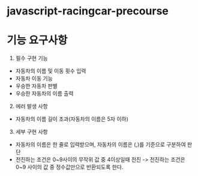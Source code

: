 # javascript-racingcar-precourse

# 기능 요구사항

1. 필수 구현 기능

- 자동차의 이름 및 이동 횟수 입력
- 자동차 이동 기능
- 우승한 자동차 판별
- 우승한 자동차의 이름 출력

2. 에러 발생 사항

- 자동차의 이름 길이 초과(자동차의 이름은 5자 이하)

3. 세부 구현 사항

- 자동차의 이름은 한 줄로 입력받으며, 자동차의 이름은 (,)를 기준으로 구분하여 판단
- 전진하는 조건은 0~9사이의 무작위 값 중 4이상일때 전진
  -> 전진하는 조건은 0~9 사이의 값 중 정수값만으로 반환되도록 한다.
